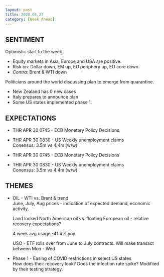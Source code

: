 ```yaml
---
layout: post
title: 2020.04.27
category: [Week Ahead]
---
```


## SENTIMENT  
Optimistic start to the week. 
* Equity markets in Asia, Europe and USA are positive. 
* Risk on: Dollar down, EM up, EU periphery up, EU core down. 
* *Contra:* Brent & WTI down 

Politicians around the world discussing plan to emerge from quarantine. 
* New Zealand has 0 new cases 
* Italy prepares to announce plan 
* Some US states implemented phase 1.

## EXPECTATIONS


* THR APR 30 0745 - ECB Monetary Policy Decisions
* THR APR 30 0830 - US Weekly unemployment claims  
    Conensus: 3.5m vs 4.4m (w/w)
    
* THR APR 30 0745 - ECB Monetary Policy Decisions
* THR APR 30 0830 - US Weekly unemployment claims  
    Conensus: 3.5m vs 4.4m (w/w)

## THEMES
* OIL - WTI vs. Brent & trend  
   June, July, Aug prices - indication of expected demand, economic activity.
   
   Land locked North American oil vs. floating European oil - relative recovery expectations?  
   
   4 week avg usage -41.4% yoy  
   
   USO - ETF rolls over from June to July contracts. Will make transact between Mon - Wed

* Phase 1 - Easing of COVID restrictions in select US states  
   How does their recovery look? Does the infection rate spike? Modifiied by their testing strategy. 


